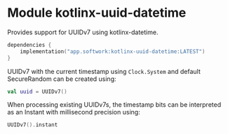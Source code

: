 # Module kotlinx-uuid-datetime

Provides support for UUIDv7 using kotlinx-datetime.

```kotlin
dependencies {
    implementation("app.softwork:kotlinx-uuid-datetime:LATEST")
}
```

UUIDv7 with the current timestamp using `Clock.System` and default SecureRandom can be created using:

```kotlin
val uuid = UUIDv7()
```

When processing existing UUIDv7s, the timestamp bits can be interpreted as an Instant with millisecond precision using:

```kotlin
UUIDv7().instant
```
